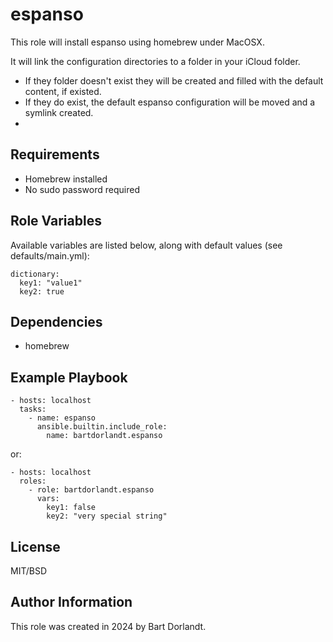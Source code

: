 # espanso
This role will install espanso using homebrew under MacOSX.

It will link the configuration directories to a folder in your iCloud folder. 

* If they folder doesn't exist they will be created and filled with the default content, if existed.
* If they do exist, the default espanso configuration will be moved and a symlink created.
* 


## Requirements
- Homebrew installed
- No sudo password required

## Role Variables
Available variables are listed below, along with default values (see defaults/main.yml):

    dictionary:
      key1: "value1"
      key2: true

## Dependencies

* homebrew

## Example Playbook

    - hosts: localhost
      tasks:
        - name: espanso
          ansible.builtin.include_role:
            name: bartdorlandt.espanso

or:

    - hosts: localhost
      roles:
        - role: bartdorlandt.espanso
          vars:
            key1: false
            key2: "very special string"

## License

MIT/BSD

## Author Information

This role was created in 2024 by Bart Dorlandt.
